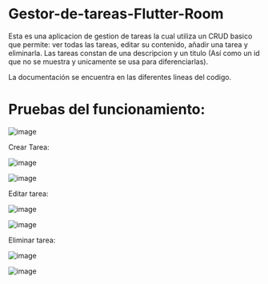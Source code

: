 # Gestor-de-tareas-Flutter-Room
Esta es una aplicacion de gestion de tareas la cual utiliza un CRUD basico que permite: ver todas las tareas, editar su contenido, añadir una tarea y eliminarla.
Las tareas constan de una descripcion y un titulo (Así como un id que no se muestra y unicamente se usa para diferenciarlas).

La documentación se encuentra en las diferentes lineas del codigo.

# Pruebas del funcionamiento:

![image](https://github.com/user-attachments/assets/48ce40b0-b683-43d2-9327-a59eee1c7c6e)

Crear Tarea:

![image](https://github.com/user-attachments/assets/f15ff2cd-132b-41bd-b292-1c46403e1650)

![image](https://github.com/user-attachments/assets/38df6253-9f5c-4009-a905-d797b4368705)

Editar tarea:

![image](https://github.com/user-attachments/assets/33f4b434-4663-4f1c-82f3-6f2566ad22f4)

![image](https://github.com/user-attachments/assets/17df6404-ad7c-42bf-acd3-fd7115e52c97)

Eliminar tarea:

![image](https://github.com/user-attachments/assets/3cfbca8e-8b48-4e85-aad1-2b3f82e13864)

![image](https://github.com/user-attachments/assets/d2ffeabd-69fc-4af8-8635-c7f726c085af)

